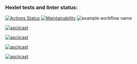 ### Hexlet tests and linter status:
[![Actions Status](https://github.com/alexkosades/php-project-lvl1/workflows/hexlet-check/badge.svg)](https://github.com/alexkosades/php-project-lvl1/actions)
[![Maintainability](https://api.codeclimate.com/v1/badges/a99a88d28ad37a79dbf6/maintainability)](https://codeclimate.com/github/codeclimate/codeclimate/maintainability)
![example workflow name](https://github.com/alexkosades/php-project-lvl1/workflows/PHP%20CI/badge.svg)


[![asciicast](https://asciinema.org/a/39MnqZ5PYRyGpyUrL4jISxIGG.svg)](https://asciinema.org/a/39MnqZ5PYRyGpyUrL4jISxIGG)

[![asciicast](https://asciinema.org/a/I2wdhfEySKENIYgxzGvtOBlEm.svg)](https://asciinema.org/a/I2wdhfEySKENIYgxzGvtOBlEm)

[![asciicast](https://asciinema.org/a/389037.svg)](https://asciinema.org/a/389037)

[![asciicast](https://asciinema.org/a/389051.svg)](https://asciinema.org/a/389051)